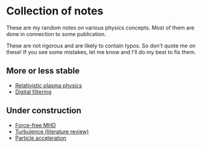 # Collection of notes

These are my random notes on various physics concepts. Most of them are done in connection to some publication. 

These are not rigorous and are likely to contain typos. So don't quote me on these! If you see some mistakes, let me know and I'll do my best to fix them.


## More or less stable 

- [Relativistic plasma physics](plasma-physics/notes.pdf)
- [Digital filtering](filtering/notes.pdf)



## Under construction

- [Force-free MHD](ffe/notes.pdf)
- [Turbulence (literature review)](turbulence/notes.pdf)
- [Particle acceleration](particle-acceleration/notes.pdf)



